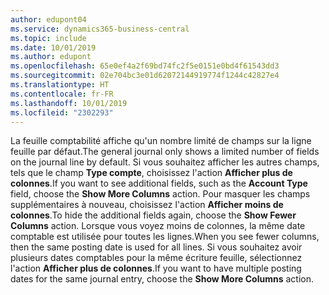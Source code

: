 ```yaml
---
author: edupont04
ms.service: dynamics365-business-central
ms.topic: include
ms.date: 10/01/2019
ms.author: edupont
ms.openlocfilehash: 65e0ef4a2f69bd74fc2f5e0151e0bd4f61543dd3
ms.sourcegitcommit: 02e704bc3e01d62072144919774f1244c42827e4
ms.translationtype: HT
ms.contentlocale: fr-FR
ms.lasthandoff: 10/01/2019
ms.locfileid: "2302293"
---
```

<span data-ttu-id="87c4b-101">La feuille comptabilité affiche qu'un nombre limité de champs sur la ligne feuille par défaut.</span><span class="sxs-lookup"><span data-stu-id="87c4b-101">The general journal only shows a limited number of fields on the journal line by default.</span></span> <span data-ttu-id="87c4b-102">Si vous souhaitez afficher les autres champs, tels que le champ **Type compte**, choisissez l'action **Afficher plus de colonnes**.</span><span class="sxs-lookup"><span data-stu-id="87c4b-102">If you want to see additional fields, such as the **Account Type** field, choose the **Show More Columns** action.</span></span> <span data-ttu-id="87c4b-103">Pour masquer les champs supplémentaires à nouveau, choisissez l'action **Afficher moins de colonnes**.</span><span class="sxs-lookup"><span data-stu-id="87c4b-103">To hide the additional fields again, choose the **Show Fewer Columns** action.</span></span> <span data-ttu-id="87c4b-104">Lorsque vous voyez moins de colonnes, la même date comptable est utilisée pour toutes les lignes.</span><span class="sxs-lookup"><span data-stu-id="87c4b-104">When you see fewer columns, then the same posting date is used for all lines.</span></span> <span data-ttu-id="87c4b-105">Si vous souhaitez avoir plusieurs dates comptables pour la même écriture feuille, sélectionnez l'action **Afficher plus de colonnes**.</span><span class="sxs-lookup"><span data-stu-id="87c4b-105">If you want to have multiple posting dates for the same journal entry, choose the **Show More Columns** action.</span></span>  
